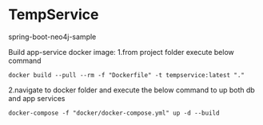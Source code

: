 # TempService
spring-boot-neo4j-sample

Build app-service docker image:
  1.from project folder execute below command
  
    docker build --pull --rm -f "Dockerfile" -t tempservice:latest "."
    
  2.navigate to docker folder and execute the below command to up both db and app services
  
    docker-compose -f "docker/docker-compose.yml" up -d --build 
